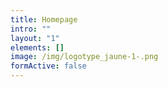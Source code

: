 ```yaml
---
title: Homepage
intro: ""
layout: "1"
elements: []
image: /img/logotype_jaune-1-.png
formActive: false
---
```

